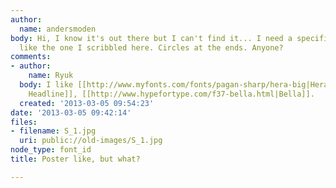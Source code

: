 ```yaml
---
author:
  name: andersmoden
body: Hi, I know it's out there but I can't find it... I need a specific capital S
  like the one I scribbled here. Circles at the ends. Anyone?
comments:
- author:
    name: Ryuk
  body: I like [[http://www.myfonts.com/fonts/pagan-sharp/hera-big|Hera Big]], [[http://www.myfonts.com/fonts/stawix/letra-pro-headline|Letra
    Headline]], [[http://www.hypefortype.com/f37-bella.html|Bella]].
  created: '2013-03-05 09:54:23'
date: '2013-03-05 09:42:14'
files:
- filename: S_1.jpg
  uri: public://old-images/S_1.jpg
node_type: font_id
title: Poster like, but what?

---
```

